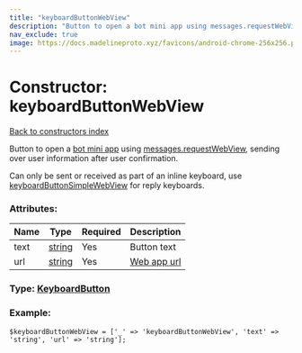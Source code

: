```yaml
---
title: "keyboardButtonWebView"
description: "Button to open a bot mini app using messages.requestWebView, sending over user information after user confirmation."
nav_exclude: true
image: https://docs.madelineproto.xyz/favicons/android-chrome-256x256.png
---
```

# Constructor: keyboardButtonWebView  
[Back to constructors index](/API_docs/constructors/index.html)



Button to open a [bot mini app](https://core.telegram.org/api/bots/webapps) using [messages.requestWebView](../methods/messages.requestWebView.html), sending over user information after user confirmation.

Can only be sent or received as part of an inline keyboard, use [keyboardButtonSimpleWebView](../constructors/keyboardButtonSimpleWebView.html) for reply keyboards.

### Attributes:

| Name     |    Type       | Required | Description |
|----------|---------------|----------|-------------|
|text|[string](/API_docs/types/string.html) | Yes|Button text|
|url|[string](/API_docs/types/string.html) | Yes|[Web app url](https://core.telegram.org/api/bots/webapps)|



### Type: [KeyboardButton](/API_docs/types/KeyboardButton.html)


### Example:

```
$keyboardButtonWebView = ['_' => 'keyboardButtonWebView', 'text' => 'string', 'url' => 'string'];
```  
